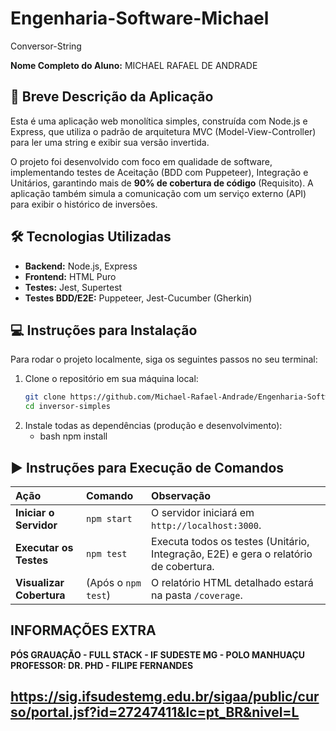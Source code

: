 # Engenharia-Software-Michael
Conversor-String

**Nome Completo do Aluno:** MICHAEL RAFAEL DE ANDRADE

## 📝 Breve Descrição da Aplicação

Esta é uma aplicação web monolítica simples, construída com Node.js e Express, que utiliza o padrão de arquitetura MVC (Model-View-Controller) para ler uma string e exibir sua versão invertida.

O projeto foi desenvolvido com foco em qualidade de software, implementando testes de Aceitação (BDD com Puppeteer), Integração e Unitários, garantindo mais de **90% de cobertura de código** (Requisito). A aplicação também simula a comunicação com um serviço externo (API) para exibir o histórico de inversões.

## 🛠️ Tecnologias Utilizadas

* **Backend:** Node.js, Express
* **Frontend:** HTML Puro
* **Testes:** Jest, Supertest
* **Testes BDD/E2E:** Puppeteer, Jest-Cucumber (Gherkin)

## 💻 Instruções para Instalação

Para rodar o projeto localmente, siga os seguintes passos no seu terminal:

1.  Clone o repositório em sua máquina local:
    ```bash
    git clone https://github.com/Michael-Rafael-Andrade/Engenharia-Software-Michael.git
    cd inversor-simples
    ```
2.  Instale todas as dependências (produção e desenvolvimento):
    - bash
    npm install
    

## ▶️ Instruções para Execução de Comandos

| Ação | Comando | Observação |
| :--- | :--- | :--- |
| **Iniciar o Servidor** | `npm start` | O servidor iniciará em `http://localhost:3000`. |
| **Executar os Testes** | `npm test` | Executa todos os testes (Unitário, Integração, E2E) e gera o relatório de cobertura. |
| **Visualizar Cobertura** | (Após o `npm test`) | O relatório HTML detalhado estará na pasta `/coverage`. |

## INFORMAÇÕES EXTRA
**PÓS GRAUAÇÃO - FULL STACK - IF SUDESTE MG - POLO MANHUAÇU**
**PROFESSOR: DR. PHD - FILIPE FERNANDES**
## https://sig.ifsudestemg.edu.br/sigaa/public/curso/portal.jsf?id=27247411&lc=pt_BR&nivel=L ##